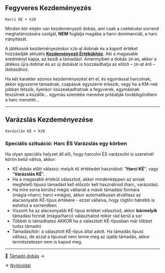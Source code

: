 ## Fegyveres Kezdeményezés

```
Harci KÉ + k20
```

Minden kör elején van kezdeményező dobás, ami csak a cselekvési sorrend meghatározására szolgál, **NEM** foglalja magába a harci dominanciát, a harc irányítását.

A játékosok kezdeményezéskor `k20`-al dobnak és a kapott értéket hozzáadják aktuális **[Kezdeményező Értékükhöz](062_01_ke_te_ve_ce.md#kezdem%C3%A9nyez%C5%91-%C3%A9rt%C3%A9k-k%C3%A9)**. Aki a magasabb eredményt kapja, az kezdi a támadást. Amennyiben a dobás `20`-as, akkor a játékos újra dobhat és az új dobását is hozzáadhatja az előző – `20`-at érő – dobásához.

Ha két karakter azonos kezdeményezést ért el, és egymással harcolnak, akkor egyszerre támadnak, csapásuk egyszerre érkezik, vagy ha a KM-nek jobban tetszik, ilyenkor összeakadhatnak a fegyverek, egymásnak feszülnek a küzdők... egymás szemébe meredve próbálják továbbgördíteni a harc menetét...

---
## Varázslás Kezdeményezése

```
Varázslás KÉ + k20
```

### Speciális szituáció: Harc ÉS Varázslás egy körben

Ha olyan speciális helyzet áll elő, hogy harcolni ÉS varázsolni is szeretnél körön belül váltva, akkor:
- KÉ dobás előtt válassz: melyik `KÉ` értékedet használod: "**Harci KÉ**", vagy "**Varázslás KÉ**".
- Ha a magasabb értékűt választod, akkor mindenképpen az annak megfelelő típusú támadást kell először kell használnod (harc, varázslás).
- Ha mire sorra kerülsz mégis váltanál a másik támadási formára (mágia→harci; harci→mágia), akkor automatikusan átváltasz az alacsonyabb KÉ-típus értékére - ezzel vállalva, hogy rögtön hátrébb is eshetsz a sorrendben
- Viszont ha az alacsonyabb KÉ-típus értéket választod, akkor **bármelyik** támadási formát (mágia/harci) válaszhatod mikor rád kerül a sor
- Többet is támadhatsz AKKOR ha a választott KÉ-típusban már többet tudsz támadni
- Támadás/kör: a választott KÉ-típus által adott. Ha támadás típust váltasz, de azzal a típussal nem lenne meg az újabb támadás, akkor természetesen nem is kapod meg.

---

🔗 [Támadó dobás](064_02_02_tamado_dobas.md) →

⚜️ [Nyitóoldal](start.md#6-harcrendszer-%EF%B8%8F)
